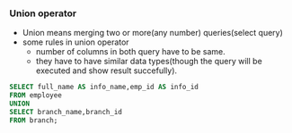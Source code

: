 ### Union operator

- Union means merging two or more(any number) queries(select query)
- some rules in union operator
  - number of columns in both query have to be same.
  - they have to have similar data types(though the query will be executed and show result succefully).

```sql
SELECT full_name AS info_name,emp_id AS info_id
FROM employee
UNION
SELECT branch_name,branch_id
FROM branch;
```

